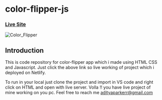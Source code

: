 # color-flipper-js

### [Live Site](https://flip-background-color.netlify.app)

![Color_Flipper](https://ibb.co/JHzXBhk)

## Introduction
This is code repository for color-flipper app which i made using HTML CSS and Javascript. 
Just click the above link so live working of project which i deployed on Netlify.

To run in your local just clone the project and import in VS code and right click on HTML and open with live server. 
Volla !! you have live project of mine working on you pc.
Feel free to reach me adityaparkerr@gmail.com
